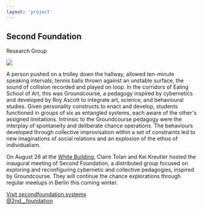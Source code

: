 ```yaml
---
layout: 'project'
---
```


<h2>Second Foundation</h2>
<p class="title">Research Group</p>

<img src="/images/secondfoundation.jpg" class="img-project">

A person pushed on a trolley down the hallway, allowed ten-minute
speaking intervals; tennis balls thrown against an unstable surface, the
sound of collision recorded and played on loop. In the corridors of
Ealing School of Art, this was Groundcourse, a pedagogy inspired by
cybernetics and developed by Roy Ascott to integrate art, science, and
behavioural studies. Given personality constructs to enact and develop,
students functioned in groups of six as entangled systems, each aware of
the other's assigned limitations. Intrinsic to the Groundcourse pedagogy
were the interplay of spontaneity and deliberate chance operations. The
behaviours developed through collective improvisation within a set of
constraints led to new imaginations of social relations and an explosion
of the ethos of individualism.

On August 26 at the [White Building](http://thewhitebuilding.org.uk/), Claire Tolan and Kei Kreutler hosted the inaugural meeting of Second Foundation, a distributed group focused on exploring and reconfiguring cybernetic and collective pedagogies, inspired by Groundcourse. They will continue the chance explorations through regular meetups in Berlin this coming winter.

<p>
	<a href="http://secondfoundation.systems" target="_blank">Visit secondfoundation.systems</a><br>
	<a href="http://twitter.com/2nd__foundation" target="_blank">@2nd__foundation</a>
</p>